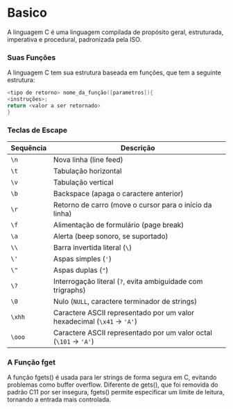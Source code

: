 # Basico
A linguagem C é uma linguagem compilada de propósito geral, estruturada, imperativa e procedural, padronizada pela ISO.

### Suas Funções
A linguagem C tem sua estrutura baseada em funções, que tem a seguinte estrutura:
````c
<tipo de retorno> nome_da_função([parametros]){
<instruções>;
return <valor a ser retornado>
}
````

### Teclas de Escape
| Sequência | Descrição |
|-----------|-----------|
| `\n`  | Nova linha (line feed) |
| `\t`  | Tabulação horizontal |
| `\v`  | Tabulação vertical |
| `\b`  | Backspace (apaga o caractere anterior) |
| `\r`  | Retorno de carro (move o cursor para o início da linha) |
| `\f`  | Alimentação de formulário (page break) |
| `\a`  | Alerta (beep sonoro, se suportado) |
| `\\`  | Barra invertida literal (`\`) |
| `\'`  | Aspas simples (`'`) |
| `\"`  | Aspas duplas (`"`) |
| `\?`  | Interrogação literal (`?`, evita ambiguidade com trigraphs) |
| `\0`  | Nulo (`NULL`, caractere terminador de strings) |
| `\xhh` | Caractere ASCII representado por um valor hexadecimal (`\x41` → `'A'`) |
| `\ooo` | Caractere ASCII representado por um valor octal (`\101` → `'A'`) |

### A Função fget
A função fgets() é usada para ler strings de forma segura em C, evitando problemas como buffer overflow. Diferente de gets(), que foi removida do padrão C11 por ser insegura, fgets() permite especificar um limite de leitura, tornando a entrada mais controlada.
